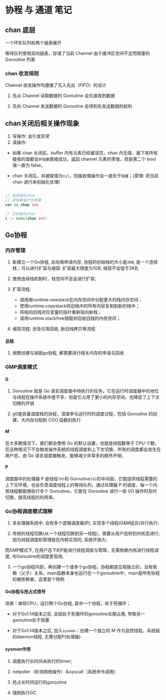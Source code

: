 # 协程 与 通道 笔记

## chan 底层

一个环形队列和两个链表展开

等待队列使用双向链表，存储了当前 Channel 由于缓冲区空间不足而阻塞的 Goroutine 列表

### chan 收发规则

Channel 收发操作均遵循了先入先出（FIFO）的设计

1. 先从 Channel 读取数据的 Goroutine 会先接收到数据

2. 先向 Channel 发送数据的 Goroutine 会得到先发送数据的权利

## chan关闭后相关操作现象

1. 写操作: 会引发异常
2. 读操作: 

- 如果 chan 关闭前，buffer 内有元素已经被读完，chan 内无值，接下来所有接收的值都会`非阻塞`直接成功，返回 channel 元素的零值，但是第二个 bool 值一直为 false。

- chan 关闭后，并被赋值为`nil`，则接收值操作会一直处于`阻塞`；(原理: 将当前chan 进行未初始化处理)

```go

// 未初始化chan
// 读写都会产生阻塞
var cc chan int

// 已初始化chan
c := make(chan int)

```

## Go协程

### 内存管理

1. 新建立一个Go协程, 会向堆申请内存, 协程的初始栈的大小是`2KB`, 是一个连续栈；可以进行扩容与缩容: 扩容最大限度为1GB; 缩容不会低于2KB;

2. 使用连续栈机制时，栈空间不足会进行扩容; 

3. 扩容流程: 
    - 调用用runtime.newstack在内存空间中分配更大的栈内存空间；
    - 使用runtime.copystack将旧栈中的所有内容复制到新的栈中；
    - 将指向旧栈对应变量的指针重新指向新栈；
    - 调用runtime.stackfree销毁并回收旧栈的内存空间；

4. 缩容流程: 涉及垃圾回收, 新旧栈拷贝等流程

#### 总结

1. 频繁创建与销毁go协程, 都需要进行相关内存的申请与回收

### GMP调度模式

#### G

1. Goroutine 就是 Go 语言调度器中待执行的任务，它在运行时调度器中的地位与线程在操作系统中差不多，但是它占用了更小的内存空间，也降低了上下文切换的开销

2. g0是具备调度栈的协程，深度参与运行时的调度过程，包括 Goroutine 的创建、大内存分配和 CGO 函数的执行

#### M

在大多数情况下，我们都会使用 Go 的默认设置，也就是线程数等于 CPU 个数，在这种情况下不会触发操作系统的线程调度和上下文切换，所有的调度都会发生在用户态，由 Go 语言调度器触发，能够减少非常多的额外开销;

#### P

调度器中的处理器 P 是线程`(M)`和 Goroutine`(G)`的中间层，它能提供线程需要的上下文环境，也会负责调度线程上的等待队列，通过处理器 P 的调度，每一个内核线程都能够执行多个 Goroutine，它能在 Goroutine 进行一些 I/O 操作时及时切换，提高线程的利用率。

### Go协程调度模式理解

1. 多处理器系统中, 会有多个逻辑调度器(P), 实现多个线程(G&M组合)并行执行;

2. 传统的线程切换(从一个线程切换到另一线程)，需要从用户态转到内核态进行; 因为线程调度和管理是在内核实现的, 系统开销大; 

而GMP模式下, 在用户态下的P能进行线程调度与管理，无需依赖内核进行线程调度, 令Goroutine的调度更高效;

3. 一个go协程内部，再创建一个或多个go协程。协程都是互相独立的，没有依赖（父子）关系。main函数本身也运行在一个goroutine中，main是所有协程的被依赖者，这里是个特例

#### Go协程与抢占式信号

场景：单核CPU，运行两个Go协程, 其中一个协程，处于死循环；

- 对于Go1.14版本之前, 会因处于死循环的goroutine长期占用, 导致另一goroutine处于阻塞

- 对于Go1.14版本之后, 加入`sysmon`：创建一个独立的 M 作为监控线程，系统级的daemon线程, 无需分配P(处理器)

#### sysmon作用
  
1. 调度执行长时间未执行的timer;

2. netpoller（轮询网络操作）与syscall（系统命令调用）

3. 抢占长时间运行的goroutine

4. 强制执行GC
